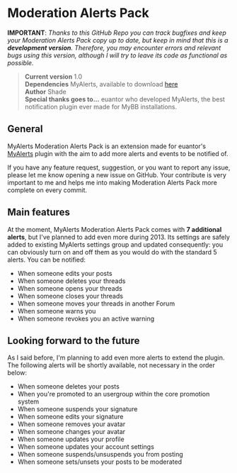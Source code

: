 Moderation Alerts Pack
===============================

**IMPORTANT**: *Thanks to this GitHub Repo you can track bugfixes and keep your Moderation Alerts Pack copy up to date, but keep in mind that this is a <strong>development version</strong>. Therefore, you may encounter errors and relevant bugs using this version, although I will try to leave its code as functional as possible.*

> **Current version** 1.0  
> **Dependencies** MyAlerts, available to download [here][1]  
> **Author** Shade  
> **Special thanks goes to...** euantor who developed MyAlerts, the best notification plugin ever made for MyBB installations.

[1]: http://mods.mybb.com/view/MyAlerts

General
-------

MyAlerts Moderation Alerts Pack is an extension made for euantor's [MyAlerts][1] plugin with the aim to add more alerts and events to be notified of.

If you have any feature request, suggestion, or you want to report any issue, please let me know opening a new issue on GitHub. Your contribute is very important to me and helps me into making Moderation Alerts Pack more complete on every commit. 

Main features
-------------

At the moment, MyAlerts Moderation Alerts Pack comes with **7 additional alerts**, but I've planned to add even more during 2013. Its settings are safely added to existing MyAlerts settings group and updated consequently: you can obviously turn on and off them as you would do with the standard 5 alerts. You can be notified:

* When someone edits your posts
* When someone deletes your threads
* When someone opens your threads
* When someone closes your threads
* When someone moves your threads in another Forum
* When someone warns you
* When someone revokes you an active warning

Looking forward to the future
-----------------------------------

As I said before, I'm planning to add even more alerts to extend the plugin. The following alerts will be shortly available, not necessary in the order below:

* When someone deletes your posts
* When you're promoted to an usergroup within the core promotion system
* When someone suspends your signature
* When someone edits your signature
* When someone removes your avatar
* When someone changes your avatar
* When someone updates your profile
* When someone updates your account settings
* When someone suspends/unsuspends you from posting
* When someone sets/unsets your posts to be moderated